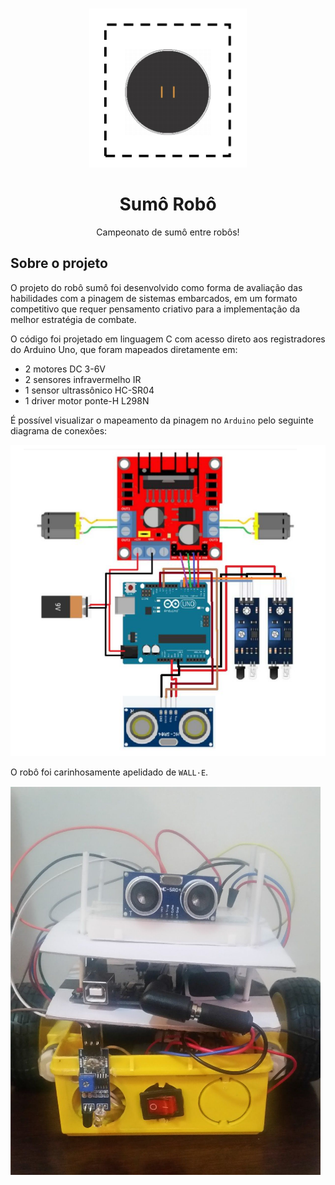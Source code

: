 <!-- PROJECT LOGO -->
<br />
<p align="center">
  <a href="https://github.com/yohanalexander/sumo-robot">
    <img src="dojo.png" alt="Logo" width="50%" height="50%">
  </a>

  <h1 align="center">Sumô Robô</h1>

  <p align="center">
    Campeonato de sumô entre robôs!
    <br />

<!-- ABOUT THE PROJECT -->
## Sobre o projeto

O projeto do robô sumô foi desenvolvido como forma de avaliação das habilidades com a pinagem de sistemas embarcados, em um formato competitivo que requer pensamento criativo para a implementação da melhor estratégia de combate.

O código foi projetado em linguagem C com acesso direto aos registradores do Arduino Uno, que foram mapeados diretamente em:

* 2 motores DC 3-6V
* 2 sensores infravermelho IR
* 1 sensor ultrassônico HC-SR04
* 1 driver motor ponte-H L298N 

É possível visualizar o mapeamento da pinagem no `Arduino` pelo seguinte diagrama de conexões:

![wall-e](conexoes.png)

O robô foi carinhosamente apelidado de `WALL·E`.

![wall-e](wall-e.png)

